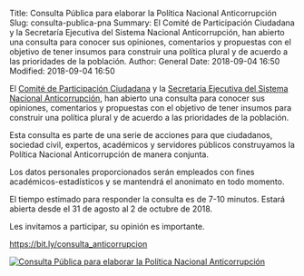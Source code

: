 Title: Consulta Pública para elaborar la Política Nacional Anticorrupción
Slug: consulta-publica-pna
Summary: El Comité de Participación Ciudadana y la Secretaría Ejecutiva del Sistema Nacional Anticorrupción, han abierto una consulta para conocer sus opiniones, comentarios y propuestas con el objetivo de tener insumos para construir una política plural y de acuerdo a las prioridades de la población.
Author: General
Date: 2018-09-04 16:50
Modified: 2018-09-04 16:50


El [Comité de Participación Ciudadana](https://cpc.org.mx/) y la [Secretaría Ejecutiva del Sistema Nacional Anticorrupción](https://www.gob.mx/sesna), han abierto una consulta para conocer sus opiniones, comentarios y propuestas con el objetivo de tener insumos para construir una política plural y de acuerdo a las prioridades de la población.

Esta consulta es parte de una serie de acciones para que ciudadanos, sociedad civil, expertos, académicos y servidores públicos construyamos la Política Nacional Anticorrupción de manera conjunta.

Los datos personales proporcionados serán empleados con fines académicos-estadísticos y se mantendrá el anonimato en todo momento.

El tiempo estimado para responder la consulta es de 7-10 minutos. Estará abierta desde el 31 de agosto al 2 de octubre de 2018.

Les invitamos a participar, su opinión es importante.

<https://bit.ly/consulta_anticorrupcion>

<a href="https://bit.ly/consulta_anticorrupcion" target="_blank"><img class="img-fluid" src="consulta-publica-pna-1200x1200.jpg" alt="Consulta Pública para elaborar la Política Nacional Anticorrupción"></a>
